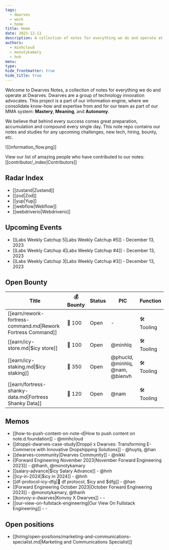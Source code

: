 ```yaml
---
tags:
  - dwarves
  - work
  - home
title: Home
date: 2023-12-11
description: A collection of notes for everything we do and operate at Dwarves. This is where we keep our internal notes.
authors:
  - minhcloud
  - monotykamary
  - hnh
menu:
type:
hide_frontmatter: true
hide_title: true
---
```


Welcome to Dwarves Notes, a collection of notes for everything we do and operate at Dwarves. Dwarves are a group of technology innovation advocates. This project is a part of our information engine, where we consolidate know-how and expertise from and for our team as part of our MMA system: **Mastery**, **Meaning**, and **Autonomy**.

We believe that behind every success comes great preparation, accumulation and compound every single day. This note repo contains our notes and studies for any upcoming challenges, new tech, hiring, bounty, etc.

![[information_flow.png]]

View our list of amazing people who have contributed to our notes: [[contributor/_index|Contributors]]

## Radar Index
- [[zustand|Zustand]]
- [[zod|Zod]]
- [[yup|Yup]]
- [[webflow|Webflow]]
- [[webdriverio|Webdriverio]]

## Upcoming Events
- [[Labs Weekly Catchup 5|Labs Weekly Catchup #5]] - December 13, 2023
- [[Labs Weekly Catchup 4|Labs Weekly Catchup #4]] - December 13, 2023
- [[Labs Weekly Catchup 3|Labs Weekly Catchup #3]] - December 13, 2023

## Open Bounty
| Title                                                        | 💰 Bounty | Status | PIC                             | Function   |
| ------------------------------------------------------------ | --------- | ------ | ------------------------------- | ---------- |
| [[earn/rework-fortress-command.md\|Rework Fortress Command]] | 🧊 100    | Open   | \-                              | 🛠️ Tooling |
| [[earn/icy-store.md\|$icy store]]                            | 🧊 100    | Open   | @minhlq                         | 🛠️ Tooling |
| [[earn/icy-staking.md\|$icy staking]]                        | 🧊 350    | Open   | @phucld, @minhlq, @nam, @bienvh | 🛠️ Tooling |
| [[earn/fortress-shanky-data.md\|Fortress Shanky Data]]       | 🧊 120    | Open   | @nam                            | 🛠️ Tooling |

## Memos
- [[how-to-push-content-on-note-d|How to push content on note.d.foundation]] - @minhcloud
- [[droppii-dwarves-case-study|Droppii x Dwarves: Transforming E-Commerce with Innovative Dropshipping Solutions]] - @huytq, @han
- [[dwarves-community|Dwarves Community]] - @nikki
- [[Forward Engineering November 2023|November Forward Engineering 2023]] - @thanh, @monotykamary
- [[salary-advance|$icy Salary Advance]] - @hnh
- [[icy-in-2024|$icy in 2024]] - @hnh
- [[df-protocol-icy-dfg|💠 df protocol, $icy and $dfg]] - @han
- [[Forward Engineering October 2023|October Forward Engineering 2023]] - @monotykamary, @thanh
- [[konvoy-x-dwarves|Konvoy X Dwarves]] - \-
- [[our-view-on-fullstack-engineering|Our View On Fullstack Engineering]] - \-

## Open positions
- [[hiring/open-positions/marketing-and-communications-specialist.md|Marketing and Communications Specialist]]
